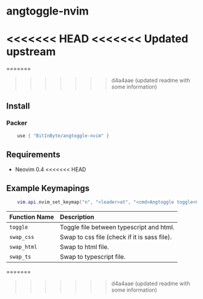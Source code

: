 # angtoggle-nvim
<<<<<<< HEAD
<<<<<<< Updated upstream
=======
=======
>>>>>>> d4a4aae (updated readme with some information)

## Install

### Packer

```lua
    use { "BitInByte/angtoggle-nvim" }
```

## Requirements

- Neovim 0.4
<<<<<<< HEAD

## Example Keymapings
```lua
    vim.api.nvim_set_keymap("n", "<leader>at", "<cmd>Angtoggle toggle<CR>", {silent = true})
```
| Function Name               | Description                                                      |
| :----------------------- | :----------------------------------------------------------------|
| `toggle` | Toggle file between typescript and html. |
| `swap_css` | Swap to css file (check if it is sass file). |
| `swap_html` | Swap to html file. |
| `swap_ts` | Swap to typescript file. |

=======
>>>>>>> d4a4aae (updated readme with some information)
